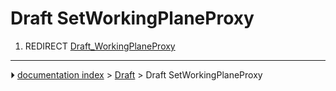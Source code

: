 # Draft SetWorkingPlaneProxy
1.  REDIRECT [Draft_WorkingPlaneProxy](Draft_WorkingPlaneProxy.md)



---
⏵ [documentation index](../README.md) > [Draft](Draft_Workbench.md) > Draft SetWorkingPlaneProxy
